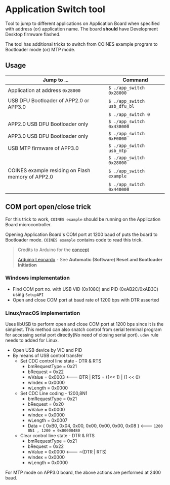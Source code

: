 # Application Switch tool

Tool to jump to different applications on Application Board when specified with address (or) application name. The board **should** have Development Desktop firmware flashed.

The tool has additional tricks to switch from COINES example program to Bootloader mode (or) MTP mode.   

## Usage

| Jump to ...                                        | Command                     |
|----------------------------------------------------|-----------------------------|
| Application at address `0x28000`                   | `$ ./app_switch 0x28000`    |
| USB DFU Bootloader of APP2.0 or APP3.0             | `$ ./app_switch usb_dfu_bl` |
|                                                    | `$ ./app_switch 0`          |
| APP2.0 USB DFU Bootloader only                     | `$ ./app_switch 0x438000`   |
| APP3.0 USB DFU Bootloader only                     | `$ ./app_switch 0xF0000`    |
| USB MTP firmware of APP3.0                         | `$ ./app_switch usb_mtp`    |
|                                                    | `$ ./app_switch 0x28000`    |
| COINES example residing on Flash memory of APP2.0  | `$ ./app_switch example`    |
|                                                    | `$ ./app_switch 0x440000`   |


## COM port open/close trick

For this trick to work, `COINES example` should be running on the Application Board microcontroller. 

Opening Application Board's COM port at 1200 baud of puts the board to Bootloader mode. `COINES example` contains code to read this trick.

> Credits to Arduino for the [concept](https://github.com/arduino/ArduinoCore-avr/blob/master/cores/arduino/CDC.cpp#L101)
> 
>  [Arduino Leonardo](https://www.arduino.cc/en/Main/Arduino_BoardLeonardo) - See **Automatic (Software) Reset and Bootloader Initiation**


### Windows implementation

- Find COM port no. with USB VID (0x108C) and PID (0xAB2C/0xAB3C) using `SetupAPI`
- Open and close COM port at baud rate of 1200 bps with DTR asserted

### Linux/macOS implementation

Uses libUSB to perform open and close COM port at 1200 bps since it is the simplest. This method can also snatch control from serial terminal program for accessing serial port directly(No need of closing serial port). `udev` rule needs to added for Linux.

- Open USB device by VID and PID
- By means of USB control transfer
  - Set CDC control line state - DTR & RTS
    - bmRequestType = 0x21
    - bRequest = 0x22
    - wValue = 0x0003  <--- DTR | RTS  = (1<< 1) | (1 << 0)
    - wIndex = 0x0000
    - wLength = 0x0000
  - Set CDC Line coding  - 1200,8N1
    - bmRequestType = 0x21
    - bRequest = 0x20
    - wValue = 0x0000
    - wIndex = 0x0000
    - wLength = 0x0007
    - Data =  { 0xB0, 0x04, 0x00, 0x00, 0x00, 0x00, 0x08 } <--- `1200 8N1 , 1200 = 0x000004B0`
  - Clear control line state - DTR & RTS
    - bmRequestType = 0x21
    - bRequest = 0x22
    - wValue = 0x0000  <--- ~(DTR | RTS)
    - wIndex = 0x0000
    - wLength = 0x0000

For MTP mode on APP3.0 board, the above actions are performed at 2400 baud.


